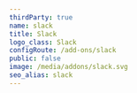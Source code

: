 ```yaml
---
thirdParty: true
name: slack
title: Slack
logo_class: Slack
configRoute: /add-ons/slack
public: false
image: /media/addons/slack.svg
seo_alias: slack
---
```

